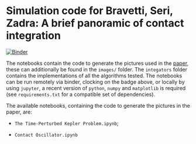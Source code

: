 # Simulation code for Bravetti, Seri, Zadra: A brief panoramic of contact integration

[![Binder](https://mybinder.org/badge_logo.svg)](https://mybinder.org/v2/gh/mseri/gsi2020/master)

The notebooks contain the code to generate the pictures used in the [paper](),
these can additionally be found in the `images/` folder. The `integators` folder
contains the implementations of all the algorithms tested. The notebooks can
be run remotely via binder, clocking on the badge above, or locally by using
`jupyter`, a recent version of `python`, `numpy` and `matplotlib` is required 
(see `requirements.txt` for a compatible set of dependencies).

The available notebooks, containing the code to generate the pictures in the paper, are:

- `The Time-Perturbed Kepler Problem.ipynb`;

- `Contact Oscillator.ipynb`

